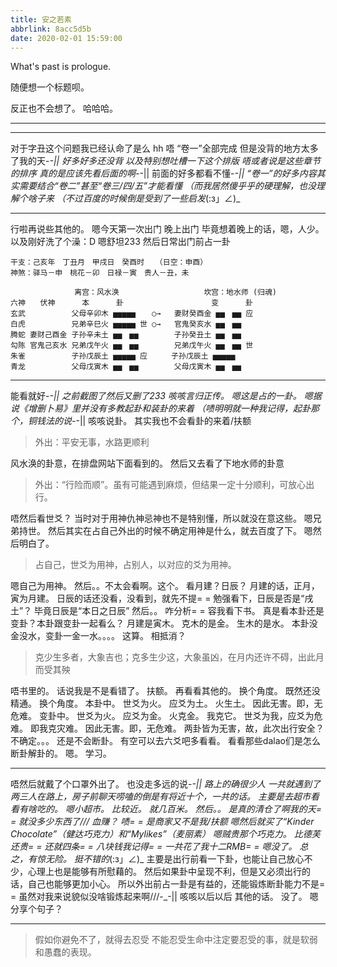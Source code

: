 ```yaml
---
title: 安之若素
abbrlink: 8acc5d5b
date: 2020-02-01 15:59:00
---
```

What's past is prologue.

<!--more-->随便想一个标题呗。
反正也不会想了。
哈哈哈。


----------



----------
对于字丑这个问题我已经认命了是么
hh
唔
“卷一”全部完成
但是没背的地方太多了我的天-_-||
好多好多还没背
以及特别想吐槽一下这个排版
唔或者说是这些章节的排序
真的是应该先看后面的啊-_-||
前面的好多都看不懂-_-||
“卷一”的好多内容其实需要结合“卷二”甚至“卷三/四/五”才能看懂
（而我居然傻乎乎的硬理解，也没理解个啥子来
（不过百度的时候倒是受到了一些启发_(:з」∠)_


----------
行啦再说些其他的。
嗯今天第一次出门
晚上出门
毕竟想着晚上的话，嗯，人少。
以及刚好洗了个澡：D
嗯舒坦233
然后日常出门前占一卦

```
干支：己亥年　丁丑月　甲戌日　癸酉时　　（日空：申酉）
神煞：驿马－申　桃花－卯　日禄－寅　贵人－丑，未

　　 　　　　　　离宫：风水涣 　　　 　 　　      坎宫：地水师 (归魂)　
六神　　伏神　　　 本　 　　卦　　 　 　　　　      变　 　　卦
玄武 　　　　　 父母辛卯木 ▅▅▅▅▅ 　 ○→   妻财癸酉金 ▅▅　▅▅ 应
白虎 　　　　　 兄弟辛巳火 ▅▅▅▅▅ 世 ○→   官鬼癸亥水 ▅▅　▅▅ 　
腾蛇 妻财己酉金 子孙辛未土 ▅▅　▅▅ 　 　　 子孙癸丑土 ▅▅　▅▅ 　
勾陈 官鬼己亥水 兄弟戊午火 ▅▅　▅▅ 　 　　 兄弟戊午火 ▅▅　▅▅ 世 
朱雀 　　　　　 子孙戊辰土 ▅▅▅▅▅ 应 　　 子孙戊辰土 ▅▅▅▅▅ 　
青龙 　　　　　 父母戊寅木 ▅▅　▅▅ 　 　　 父母戊寅木 ▅▅　▅▅ 　

```


----------
能看就好-_-||
之前截图了然后又删了233
咳咳言归正传。
嗯这是占的一卦。
嗯据说《增删卜易》里并没有多教起卦和装卦的来着
（啧明明就一种我记得，起卦那个，铜钱法的说-_-||
咳咳说卦。
其实我也不会看卦的来着/扶额

> 外出：平安无事，水路更顺利

风水涣的卦意，在排盘网站下面看到的。
然后又去看了下地水师的卦意

> 外出：“行险而顺”。虽有可能遇到麻烦，但结果一定十分顺利，可放心出行。

唔然后看世爻？
当时对于用神仇神忌神也不是特别懂，所以就没在意这些。
嗯兄弟持世。
然后其实在占自己外出的时候不确定用神是什么，就去百度了下。
嗯然后明白了。

> 占自己，世爻为用神，占别人，以对应的爻为用神。

嗯自己为用神。
然后。。不太会看啊。这个。
看月建？日辰？
月建的话，正月，寅为月建。
日辰的话还没看，没看到，就先不提= =
勉强看下，日辰是否是“戌土”？
毕竟日辰是“本日之日辰”
然后。。
咋分析= =
容我看下书。
真是看本卦还是变卦？本卦跟变卦一起看么？
月建是寅木。
克木的是金。
生木的是水。
本卦没金没水，变卦一金一水。。。。
这算。
相抵消？

> 克少生多者，大象吉也；克多生少这，大象虽凶，在月内还许不碍，出此月而受其殃

唔书里的。
话说我是不是看错了。
扶额。
再看看其他的。
换个角度。
既然还没精通。
换个角度。
本卦中。
世爻为火。
应爻为土。
火生土。
因此无害。即，无危难。
变卦中。
世爻为火。
应爻为金。
火克金。
我克它。
世爻为我，应爻为危难。
即我克灾难。
因此无害。即，无危难。
两卦皆为无害，故，此次出行安全？
不确定。。。
还是不会断卦。
有空可以去六爻吧多看看。
看看那些dalao们是怎么断卦解卦的。
嗯。
学习。

----------


唔然后就戴了个口罩外出了。
也没走多远的说-_-||
路上的确很少人
一共就遇到了两三人在路上，房子前聊天唠嗑的倒是有将近十个，一共的话。
主要是去超市看看有啥吃的。
嗯小超市。
比较近。
就几百米。
然后。。
是真的清仓了啊我的天= =
就没多少东西了///
血赚？
啧= =
是商家又不是我/扶额
嗯然后就买了“Kinder Chocolate”（健达巧克力）和“Mylikes”（麦丽素）
嗯贼贵那个巧克力。
比德芙还贵= =
还就四条= = 
八块钱我记得= =
一共花了我十二RMB= =
嗯没了。
总之，有惊无险。
挺不错的_(:з」∠)_
主要是出行前看一下卦，也能让自己放心不少，心理上也是能够有所慰藉的。
然后如果卦中呈现不利，但是又必须出行的话，自己也能够更加小心。
所以外出前占一卦是有益的，还能锻炼断卦能力不是= =
虽然对我来说貌似没啥锻炼起来啊///-_-||
咳咳以后以后
其他的话。
没了。
嗯分享个句子？


----------

> 假如你避免不了，就得去忍受
> 不能忍受生命中注定要忍受的事，就是软弱和愚蠢的表现。

